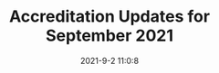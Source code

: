 ---
"title": "Accreditation Updates for September 2021"
"date": "2021-9-2 11:0:8"
"feed_name": "IADC"
"feed_website": "https://www.iadc.org/"
"feed_rss": "https://www.iadc.org/feed/"
"link": "https://www.iadc.org/drillbits/accreditation-updates-for-september-2021/"
"file": "_posts/2021-1-1-6545601f52c639cce8a2970889b5422f8a9a4634.md"
"accident": "0"
"drilling": "0"
---